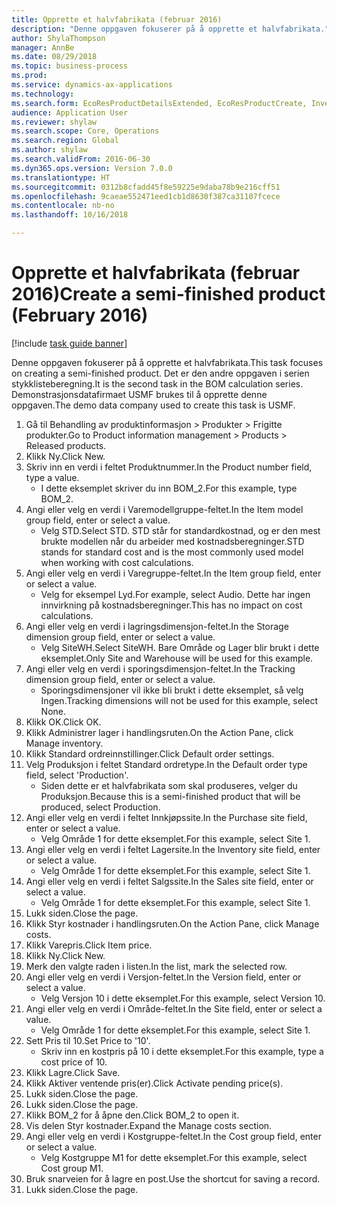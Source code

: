 ```yaml
--- 
title: Opprette et halvfabrikata (februar 2016)
description: "Denne oppgaven fokuserer på å opprette et halvfabrikata."
author: ShylaThompson
manager: AnnBe
ms.date: 08/29/2018
ms.topic: business-process
ms.prod: 
ms.service: dynamics-ax-applications
ms.technology: 
ms.search.form: EcoResProductDetailsExtended, EcoResProductCreate, InventItemOrderSetup, InventItemPrice
audience: Application User
ms.reviewer: shylaw
ms.search.scope: Core, Operations
ms.search.region: Global
ms.author: shylaw
ms.search.validFrom: 2016-06-30
ms.dyn365.ops.version: Version 7.0.0
ms.translationtype: HT
ms.sourcegitcommit: 0312b8cfadd45f8e59225e9daba78b9e216cff51
ms.openlocfilehash: 9caeae552471eed1cb1d8630f387ca31107fcece
ms.contentlocale: nb-no
ms.lasthandoff: 10/16/2018

---
```

# <a name="create-a-semi-finished-product-february-2016"></a><span data-ttu-id="00b1d-103">Opprette et halvfabrikata (februar 2016)</span><span class="sxs-lookup"><span data-stu-id="00b1d-103">Create a semi-finished product (February 2016)</span></span>

[!include [task guide banner](../../includes/task-guide-banner.md)]

<span data-ttu-id="00b1d-104">Denne oppgaven fokuserer på å opprette et halvfabrikata.</span><span class="sxs-lookup"><span data-stu-id="00b1d-104">This task focuses on creating a semi-finished product.</span></span> <span data-ttu-id="00b1d-105">Det er den andre oppgaven i serien stykklisteberegning.</span><span class="sxs-lookup"><span data-stu-id="00b1d-105">It is the second task in the BOM calculation series.</span></span> <span data-ttu-id="00b1d-106">Demonstrasjonsdatafirmaet USMF brukes til å opprette denne oppgaven.</span><span class="sxs-lookup"><span data-stu-id="00b1d-106">The demo data company used to create this task is USMF.</span></span>

1. <span data-ttu-id="00b1d-107">Gå til Behandling av produktinformasjon > Produkter > Frigitte produkter.</span><span class="sxs-lookup"><span data-stu-id="00b1d-107">Go to Product information management > Products > Released products.</span></span>
2. <span data-ttu-id="00b1d-108">Klikk Ny.</span><span class="sxs-lookup"><span data-stu-id="00b1d-108">Click New.</span></span>
3. <span data-ttu-id="00b1d-109">Skriv inn en verdi i feltet Produktnummer.</span><span class="sxs-lookup"><span data-stu-id="00b1d-109">In the Product number field, type a value.</span></span>
    * <span data-ttu-id="00b1d-110">I dette eksemplet skriver du inn BOM_2.</span><span class="sxs-lookup"><span data-stu-id="00b1d-110">For this example, type BOM_2.</span></span>  
4. <span data-ttu-id="00b1d-111">Angi eller velg en verdi i Varemodellgruppe-feltet.</span><span class="sxs-lookup"><span data-stu-id="00b1d-111">In the Item model group field, enter or select a value.</span></span>
    * <span data-ttu-id="00b1d-112">Velg STD.</span><span class="sxs-lookup"><span data-stu-id="00b1d-112">Select STD.</span></span> <span data-ttu-id="00b1d-113">STD står for standardkostnad, og er den mest brukte modellen når du arbeider med kostnadsberegninger.</span><span class="sxs-lookup"><span data-stu-id="00b1d-113">STD stands for standard cost and is the most commonly used model when working with cost calculations.</span></span>  
5. <span data-ttu-id="00b1d-114">Angi eller velg en verdi i Varegruppe-feltet.</span><span class="sxs-lookup"><span data-stu-id="00b1d-114">In the Item group field, enter or select a value.</span></span>
    * <span data-ttu-id="00b1d-115">Velg for eksempel Lyd.</span><span class="sxs-lookup"><span data-stu-id="00b1d-115">For example, select Audio.</span></span> <span data-ttu-id="00b1d-116">Dette har ingen innvirkning på kostnadsberegninger.</span><span class="sxs-lookup"><span data-stu-id="00b1d-116">This has no impact on cost calculations.</span></span>  
6. <span data-ttu-id="00b1d-117">Angi eller velg en verdi i lagringsdimensjon-feltet.</span><span class="sxs-lookup"><span data-stu-id="00b1d-117">In the Storage dimension group field, enter or select a value.</span></span>
    * <span data-ttu-id="00b1d-118">Velg SiteWH.</span><span class="sxs-lookup"><span data-stu-id="00b1d-118">Select SiteWH.</span></span> <span data-ttu-id="00b1d-119">Bare Område og Lager blir brukt i dette eksemplet.</span><span class="sxs-lookup"><span data-stu-id="00b1d-119">Only Site and Warehouse will be used for this example.</span></span>  
7. <span data-ttu-id="00b1d-120">Angi eller velg en verdi i sporingsdimensjon-feltet.</span><span class="sxs-lookup"><span data-stu-id="00b1d-120">In the Tracking dimension group field, enter or select a value.</span></span>
    * <span data-ttu-id="00b1d-121">Sporingsdimensjoner vil ikke bli brukt i dette eksemplet, så velg Ingen.</span><span class="sxs-lookup"><span data-stu-id="00b1d-121">Tracking dimensions will not be used for this example, select None.</span></span>  
8. <span data-ttu-id="00b1d-122">Klikk OK.</span><span class="sxs-lookup"><span data-stu-id="00b1d-122">Click OK.</span></span>
9. <span data-ttu-id="00b1d-123">Klikk Administrer lager i handlingsruten.</span><span class="sxs-lookup"><span data-stu-id="00b1d-123">On the Action Pane, click Manage inventory.</span></span>
10. <span data-ttu-id="00b1d-124">Klikk Standard ordreinnstillinger.</span><span class="sxs-lookup"><span data-stu-id="00b1d-124">Click Default order settings.</span></span>
11. <span data-ttu-id="00b1d-125">Velg Produksjon i feltet Standard ordretype.</span><span class="sxs-lookup"><span data-stu-id="00b1d-125">In the Default order type field, select 'Production'.</span></span>
    * <span data-ttu-id="00b1d-126">Siden dette er et halvfabrikata som skal produseres, velger du Produksjon.</span><span class="sxs-lookup"><span data-stu-id="00b1d-126">Because this is a semi-finished product that will be produced, select Production.</span></span>  
12. <span data-ttu-id="00b1d-127">Angi eller velg en verdi i feltet Innkjøpssite.</span><span class="sxs-lookup"><span data-stu-id="00b1d-127">In the Purchase site field, enter or select a value.</span></span>
    * <span data-ttu-id="00b1d-128">Velg Område 1 for dette eksemplet.</span><span class="sxs-lookup"><span data-stu-id="00b1d-128">For this example, select Site 1.</span></span>  
13. <span data-ttu-id="00b1d-129">Angi eller velg en verdi i feltet Lagersite.</span><span class="sxs-lookup"><span data-stu-id="00b1d-129">In the Inventory site field, enter or select a value.</span></span>
    * <span data-ttu-id="00b1d-130">Velg Område 1 for dette eksemplet.</span><span class="sxs-lookup"><span data-stu-id="00b1d-130">For this example, select Site 1.</span></span>  
14. <span data-ttu-id="00b1d-131">Angi eller velg en verdi i feltet Salgssite.</span><span class="sxs-lookup"><span data-stu-id="00b1d-131">In the Sales site field, enter or select a value.</span></span>
    * <span data-ttu-id="00b1d-132">Velg Område 1 for dette eksemplet.</span><span class="sxs-lookup"><span data-stu-id="00b1d-132">For this example, select Site 1.</span></span>  
15. <span data-ttu-id="00b1d-133">Lukk siden.</span><span class="sxs-lookup"><span data-stu-id="00b1d-133">Close the page.</span></span>
16. <span data-ttu-id="00b1d-134">Klikk Styr kostnader i handlingsruten.</span><span class="sxs-lookup"><span data-stu-id="00b1d-134">On the Action Pane, click Manage costs.</span></span>
17. <span data-ttu-id="00b1d-135">Klikk Varepris.</span><span class="sxs-lookup"><span data-stu-id="00b1d-135">Click Item price.</span></span>
18. <span data-ttu-id="00b1d-136">Klikk Ny.</span><span class="sxs-lookup"><span data-stu-id="00b1d-136">Click New.</span></span>
19. <span data-ttu-id="00b1d-137">Merk den valgte raden i listen.</span><span class="sxs-lookup"><span data-stu-id="00b1d-137">In the list, mark the selected row.</span></span>
20. <span data-ttu-id="00b1d-138">Angi eller velg en verdi i Versjon-feltet.</span><span class="sxs-lookup"><span data-stu-id="00b1d-138">In the Version field, enter or select a value.</span></span>
    * <span data-ttu-id="00b1d-139">Velg Versjon 10 i dette eksemplet.</span><span class="sxs-lookup"><span data-stu-id="00b1d-139">For this example, select Version 10.</span></span>  
21. <span data-ttu-id="00b1d-140">Angi eller velg en verdi i Område-feltet.</span><span class="sxs-lookup"><span data-stu-id="00b1d-140">In the Site field, enter or select a value.</span></span>
    * <span data-ttu-id="00b1d-141">Velg Område 1 for dette eksemplet.</span><span class="sxs-lookup"><span data-stu-id="00b1d-141">For this example, select Site 1.</span></span>  
22. <span data-ttu-id="00b1d-142">Sett Pris til 10.</span><span class="sxs-lookup"><span data-stu-id="00b1d-142">Set Price to '10'.</span></span>
    * <span data-ttu-id="00b1d-143">Skriv inn en kostpris på 10 i dette eksemplet.</span><span class="sxs-lookup"><span data-stu-id="00b1d-143">For this example, type a cost price of 10.</span></span>  
23. <span data-ttu-id="00b1d-144">Klikk Lagre.</span><span class="sxs-lookup"><span data-stu-id="00b1d-144">Click Save.</span></span>
24. <span data-ttu-id="00b1d-145">Klikk Aktiver ventende pris(er).</span><span class="sxs-lookup"><span data-stu-id="00b1d-145">Click Activate pending price(s).</span></span>
25. <span data-ttu-id="00b1d-146">Lukk siden.</span><span class="sxs-lookup"><span data-stu-id="00b1d-146">Close the page.</span></span>
26. <span data-ttu-id="00b1d-147">Lukk siden.</span><span class="sxs-lookup"><span data-stu-id="00b1d-147">Close the page.</span></span>
27. <span data-ttu-id="00b1d-148">Klikk BOM_2 for å åpne den.</span><span class="sxs-lookup"><span data-stu-id="00b1d-148">Click BOM_2 to open it.</span></span>
28. <span data-ttu-id="00b1d-149">Vis delen Styr kostnader.</span><span class="sxs-lookup"><span data-stu-id="00b1d-149">Expand the Manage costs section.</span></span>
29. <span data-ttu-id="00b1d-150">Angi eller velg en verdi i Kostgruppe-feltet.</span><span class="sxs-lookup"><span data-stu-id="00b1d-150">In the Cost group field, enter or select a value.</span></span>
    * <span data-ttu-id="00b1d-151">Velg Kostgruppe M1 for dette eksemplet.</span><span class="sxs-lookup"><span data-stu-id="00b1d-151">For this example, select Cost group M1.</span></span>  
30. <span data-ttu-id="00b1d-152">Bruk snarveien for å lagre en post.</span><span class="sxs-lookup"><span data-stu-id="00b1d-152">Use the shortcut for saving a record.</span></span>
31. <span data-ttu-id="00b1d-153">Lukk siden.</span><span class="sxs-lookup"><span data-stu-id="00b1d-153">Close the page.</span></span>


